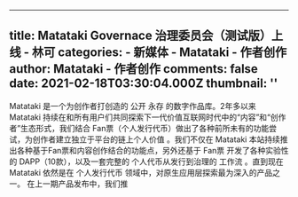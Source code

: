 
---
title: Matataki Governace 治理委员会（测试版）上线 - 林可
categories: 
    - 新媒体
    - Matataki - 作者创作
author: Matataki - 作者创作
comments: false
date: 2021-02-18T03:30:04.000Z
thumbnail: ''
---

<div>   
Matataki 是一个为创作者打创造的 公开 永存 的数字作品库。2年多以来 Matataki 持续在和所有用户们共同探索下一代价值互联网时代中的“内容”和“创作者”生态形式，我们结合 Fan票（个人发行代币）做出了各种前所未有的功能尝试，为创作者建立独立于平台的链上个人价值 。我们不仅在 Matataki 本站持续推出各种基于Fan票和内容创作结合的功能点，另外还基于 Fan票 开发了各种实验性的 DAPP（10款），以及一套完整的 个人代币从发行到治理的 工作流 。直到现在 Matataki 依然是在 个人发行代币 领域中，对原生应用层探索最为深入的产品之一。 在上一期产品发布中，我们推  
</div>
            